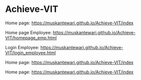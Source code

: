 # Achieve-VIT

Home page: https://muskantewari.github.io/Achieve-VIT/index


Home page Employee: https://muskantewari.github.io/Achieve-VIT/homepage_emp.html


Login Employee: https://muskantewari.github.io/Achieve-VIT/login_employee.html


Home page: https://muskantewari.github.io/Achieve-VIT/index


Home page: https://muskantewari.github.io/Achieve-VIT/index
